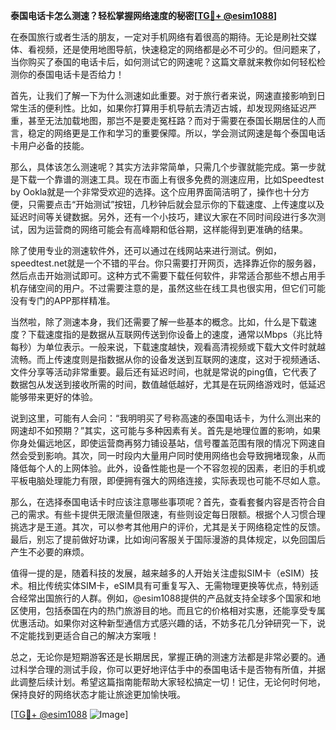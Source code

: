 **泰国电话卡怎么测速？轻松掌握网络速度的秘密[[TG💪+ @esim1088](https://t.me/s/esim1088)]**

在泰国旅行或者生活的朋友，一定对手机网络有着很高的期待。无论是刷社交媒体、看视频，还是使用地图导航，快速稳定的网络都是必不可少的。但问题来了，当你购买了泰国的电话卡后，如何测试它的网速呢？这篇文章就来教你如何轻松检测你的泰国电话卡是否给力！

首先，让我们了解一下为什么测速如此重要。对于旅行者来说，网速直接影响到日常生活的便利性。比如，如果你打算用手机导航去清迈古城，却发现网络延迟严重，甚至无法加载地图，那岂不是要走冤枉路？而对于需要在泰国长期居住的人而言，稳定的网络更是工作和学习的重要保障。所以，学会测试网速是每个泰国电话卡用户必备的技能。

那么，具体该怎么测速呢？其实方法非常简单，只需几个步骤就能完成。第一步就是下载一个靠谱的测速工具。现在市面上有很多免费的测速应用，比如Speedtest by Ookla就是一个非常受欢迎的选择。这个应用界面简洁明了，操作也十分方便，只需要点击“开始测试”按钮，几秒钟后就会显示你的下载速度、上传速度以及延迟时间等关键数据。另外，还有一个小技巧，建议大家在不同时间段进行多次测试，因为运营商的网络可能会有高峰期和低谷期，这样能得到更准确的结果。

除了使用专业的测速软件外，还可以通过在线网站来进行测试。例如，speedtest.net就是一个不错的平台。你只需要打开网页，选择靠近你的服务器，然后点击开始测试即可。这种方式不需要下载任何软件，非常适合那些不想占用手机存储空间的用户。不过需要注意的是，虽然这些在线工具也很实用，但它们可能没有专门的APP那样精准。

当然啦，除了测速本身，我们还需要了解一些基本的概念。比如，什么是下载速度？下载速度指的是数据从互联网传送到你设备上的速度，通常以Mbps（兆比特每秒）为单位表示。一般来说，下载速度越快，观看高清视频或下载大文件时就越流畅。而上传速度则是指数据从你的设备发送到互联网的速度，这对于视频通话、文件分享等活动非常重要。最后还有延迟时间，也就是常说的ping值，它代表了数据包从发送到接收所需的时间，数值越低越好，尤其是在玩网络游戏时，低延迟能够带来更好的体验。

说到这里，可能有人会问：“我明明买了号称高速的泰国电话卡，为什么测出来的网速却不如预期？”其实，这可能与多种因素有关。首先是地理位置的影响，如果你身处偏远地区，即使运营商再努力铺设基站，信号覆盖范围有限的情况下网速自然会受到影响。其次，同一时段内大量用户同时使用网络也会导致拥堵现象，从而降低每个人的上网体验。此外，设备性能也是一个不容忽视的因素，老旧的手机或平板电脑处理能力有限，即便拥有强大的网络连接，实际表现也可能不尽如人意。

那么，在选择泰国电话卡时应该注意哪些事项呢？首先，查看套餐内容是否符合自己的需求。有些卡提供无限流量但限速，有些则设定每日限额。根据个人习惯合理挑选才是王道。其次，可以参考其他用户的评价，尤其是关于网络稳定性的反馈。最后，别忘了提前做好功课，比如询问客服关于国际漫游的具体规定，以免回国后产生不必要的麻烦。

值得一提的是，随着科技的发展，越来越多的人开始关注虚拟SIM卡（eSIM）技术。相比传统实体SIM卡，eSIM具有可重复写入、无需物理更换等优点，特别适合经常出国旅行的人群。例如，@esim1088提供的产品就支持全球多个国家和地区使用，包括泰国在内的热门旅游目的地。而且它的价格相对实惠，还能享受专属优惠活动。如果你对这种新型通信方式感兴趣的话，不妨多花几分钟研究一下，说不定能找到更适合自己的解决方案哦！

总之，无论你是短期游客还是长期居民，掌握正确的测速方法都是非常必要的。通过科学合理的测试手段，你可以更好地评估手中的泰国电话卡是否物有所值，并据此调整后续计划。希望这篇指南能帮助大家轻松搞定一切！记住，无论何时何地，保持良好的网络状态才能让旅途更加愉快哦。

[[TG💪+ @esim1088](https://t.me/s/esim1088) ![Image](https://i.postimg.cc/4NQfJmqS/Snipaste-2025-05-13-00-14-12.png)]